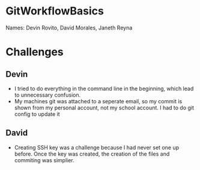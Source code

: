 # GitWorkflowBasics

Names: Devin Rovito, David Morales, Janeth Reyna

# Challenges
Devin
-
- I tried to do everything in the command line in the beginning, which lead to unnecessary confusion. 
- My machines git was attached to a seperate email, so my commit is shown from my personal account, not my school account. I had to do git config to update it

David
-
-  Creating SSH key was a challenge because I had never set one up before. Once the key was created, the creation of the files and commiting was simplier. 
